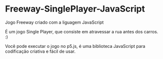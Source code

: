 # Freeway-SinglePlayer-JavaScript
Jogo Freeway criado com a liguagem JavaScript

É um jogo Single Player, que consiste em atravessar a rua antes dos carros. :)

Você pode executar o jogo no p5.js, é uma biblioteca JavaScript para codificação criativa e fácil de usar.
